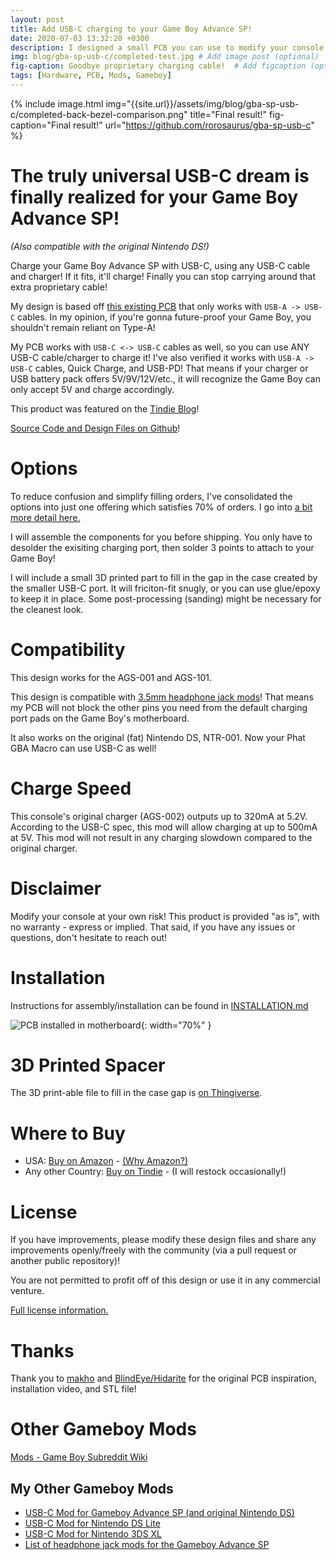 ```yaml
---
layout: post
title: Add USB-C charging to your Game Boy Advance SP!
date: 2020-07-03 13:32:20 +0300
description: I designed a small PCB you can use to modify your console. # Add post description (optional)
img: blog/gba-sp-usb-c/completed-test.jpg # Add image post (optional)
fig-caption: Goodbye proprietary charging cable!  # Add figcaption (optional)
tags: [Hardware, PCB, Mods, Gameboy]
---
```


{% include image.html
            img="{{site.url}}/assets/img/blog/gba-sp-usb-c/completed-back-bezel-comparison.png"
            title="Final result!"
            fig-caption="Final result!"
            url="https://github.com/rorosaurus/gba-sp-usb-c" %}

# The truly universal USB-C dream is finally realized for your Game Boy Advance SP!

*(Also compatible with the original Nintendo DS!)*

Charge your Game Boy Advance SP with USB-C, using any USB-C cable and charger! If it fits, it'll charge! Finally you can stop carrying around that extra proprietary cable!

My design is based off [this existing PCB](https://oshpark.com/shared_projects/I6UOH6gb) that only works with ````USB-A -> USB-C```` cables. In my opinion, if you're gonna future-proof your Game Boy, you shouldn't remain reliant on Type-A!

My PCB works with ````USB-C <-> USB-C```` cables as well, so you can use ANY USB-C cable/charger to charge it! I've also verified it works with ````USB-A -> USB-C```` cables, Quick Charge, and USB-PD! That means if your charger or USB battery pack offers 5V/9V/12V/etc., it will recognize the Game Boy can only accept 5V and charge accordingly.

This product was featured on the [Tindie Blog](https://blog.tindie.com/2020/07/game-boy-advance-sp-usb-c-charging-port/)!

[Source Code and Design Files on Github](https://github.com/rorosaurus/gba-sp-usb-c)!

# Options

To reduce confusion and simplify filling orders, I've consolidated the options into just one offering which satisfies 70% of orders. I go into [a bit more detail here.](https://github.com/rorosaurus/gba-sp-usb-c/blob/master/why-sell-on-amazon.md)

I will assemble the components for you before shipping. You only have to desolder the exisiting charging port, then solder 3 points to attach to your Game Boy!

I will include a small 3D printed part to fill in the gap in the case created by the smaller USB-C port. It will friciton-fit snugly, or you can use glue/epoxy to keep it in place. Some post-processing (sanding) might be necessary for the cleanest look.

# Compatibility

This design works for the AGS-001 and AGS-101.

This design is compatible with [3.5mm headphone jack mods](https://github.com/rorosaurus/gba-sp-headphone-jack)! That means my PCB will not block the other pins you need from the default charging port pads on the Game Boy's motherboard.

It also works on the original (fat) Nintendo DS, NTR-001. Now your Phat GBA Macro can use USB-C as well!

# Charge Speed

This console's original charger (AGS-002) outputs up to 320mA at 5.2V. According to the USB-C spec, this mod will allow charging at up to 500mA at 5V. This mod will not result in any charging slowdown compared to the original charger.

# Disclaimer

Modify your console at your own risk! This product is provided "as is", with no warranty - express or implied. That said, if you have any issues or questions, don't hesitate to reach out!

# Installation

Instructions for assembly/installation can be found in [INSTALLATION.md](https://github.com/rorosaurus/gba-sp-usb-c/blob/master/INSTALLATION.md)

![PCB installed in motherboard]({{site.url}}/assets/img/blog/gba-sp-usb-c/motherboard-front.jpg){: width="70%" }

# 3D Printed Spacer

The 3D print-able file to fill in the case gap is [on Thingiverse](https://www.thingiverse.com/thing:4123563).

# Where to Buy

* USA: [Buy on Amazon](https://smile.amazon.com/dp/B08L72TZWD) - [(Why Amazon?)](https://github.com/rorosaurus/gba-sp-usb-c/blob/master/why-sell-on-amazon.md)
* Any other Country: [Buy on Tindie](https://www.tindie.com/products/20612/) - (I will restock occasionally!)

# License
If you have improvements, please modify these design files and share any improvements openly/freely with the community (via a pull request or another public repository)!

You are not permitted to profit off of this design or use it in any commercial venture.

[Full license information.](https://github.com/rorosaurus/gba-sp-usb-c/blob/master/LICENSE.md)

# Thanks
Thank you to [makho](https://www.youtube.com/channel/UC5FYpo9lFqK1Y7wqjPuANFw) and [BlindEye/Hidarite](https://www.tindie.com/stores/hidarite/) for the original PCB inspiration, installation video, and STL file!

# Other Gameboy Mods

[Mods - Game Boy Subreddit Wiki](https://www.reddit.com/r/GameBoy/wiki/mods)

## My Other Gameboy Mods

* [USB-C Mod for Gameboy Advance SP (and original Nintendo DS)](https://github.com/rorosaurus/gba-sp-usb-c/)
* [USB-C Mod for Nintendo DS Lite](https://github.com/rorosaurus/nds-lite-usb-c/)
* [USB-C Mod for Nintendo 3DS XL](https://github.com/rorosaurus/3ds-xl-usb-c/)
* [List of headphone jack mods for the Gameboy Advance SP](https://github.com/rorosaurus/gba-sp-headphone-jack/)